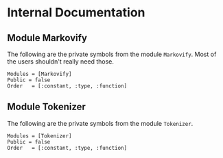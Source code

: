 # Internal Documentation

## Module Markovify
The following are the private symbols from the module `Markovify`. Most of the users shouldn't really need those.

```@autodocs
Modules = [Markovify]
Public = false
Order   = [:constant, :type, :function]
```

## Module Tokenizer
The following are the private symbols from the module `Tokenizer`.

```@autodocs
Modules = [Tokenizer]
Public = false
Order   = [:constant, :type, :function]
```